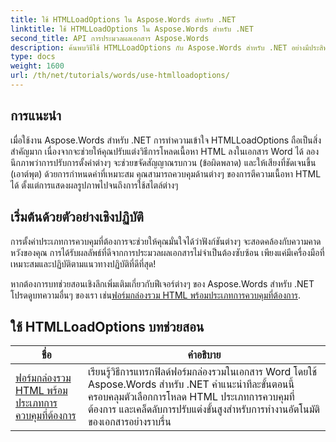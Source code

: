 ```yaml
---
title: ใช้ HTMLLoadOptions ใน Aspose.Words สำหรับ .NET
linktitle: ใช้ HTMLLoadOptions ใน Aspose.Words สำหรับ .NET
second_title: API การประมวลผลเอกสาร Aspose.Words
description: ค้นพบวิธีใช้ HTMLLoadOptions กับ Aspose.Words สำหรับ .NET อย่างมีประสิทธิภาพในบทช่วยสอนที่ครอบคลุมของเรา เรียนรู้เกี่ยวกับคุณลักษณะ เคล็ดลับ และตัวอย่างในทางปฏิบัติ
type: docs
weight: 1600
url: /th/net/tutorials/words/use-htmlloadoptions/
---
```

## การแนะนำ
 
เมื่อใช้งาน Aspose.Words สำหรับ .NET การทำความเข้าใจ HTMLLoadOptions ถือเป็นสิ่งสำคัญมาก เนื่องจากจะช่วยให้คุณปรับแต่งวิธีการโหลดเนื้อหา HTML ลงในเอกสาร Word ได้ ลองนึกภาพว่าการปรับการตั้งค่าต่างๆ จะช่วยขจัดสัญญาณรบกวน (ข้อผิดพลาด) และให้เสียงที่ชัดเจนขึ้น (เอาต์พุต) ด้วยการกำหนดค่าที่เหมาะสม คุณสามารถควบคุมด้านต่างๆ ของการตีความเนื้อหา HTML ได้ ตั้งแต่การแสดงผลรูปภาพไปจนถึงการใช้สไตล์ต่างๆ  

## เริ่มต้นด้วยตัวอย่างเชิงปฏิบัติ  

การตั้งค่าประเภทการควบคุมที่ต้องการจะช่วยให้คุณมั่นใจได้ว่าฟังก์ชันต่างๆ จะสอดคล้องกับความคาดหวังของคุณ การได้รับผลลัพธ์ที่ดีจากการประมวลผลเอกสารไม่จำเป็นต้องซับซ้อน เพียงแค่มีเครื่องมือที่เหมาะสมและปฏิบัติตามแนวทางปฏิบัติที่ดีที่สุด!

 หากต้องการบทช่วยสอนเชิงลึกเพิ่มเติมเกี่ยวกับฟีเจอร์ต่างๆ ของ Aspose.Words สำหรับ .NET โปรดดูบทความอื่นๆ ของเรา เช่น[ฟอร์มกล่องรวม HTML พร้อมประเภทการควบคุมที่ต้องการ](./html-combo-box-form-fields-with-preferred-control-types/).

 ## ใช้ HTMLLoadOptions บทช่วยสอน
| ชื่อ | คำอธิบาย |
| --- | --- |
| [ฟอร์มกล่องรวม HTML พร้อมประเภทการควบคุมที่ต้องการ](./html-combo-box-form-fields-with-preferred-control-types/) | เรียนรู้วิธีการแทรกฟิลด์ฟอร์มกล่องรวมในเอกสาร Word โดยใช้ Aspose.Words สำหรับ .NET คำแนะนำทีละขั้นตอนนี้ครอบคลุมตัวเลือกการโหลด HTML ประเภทการควบคุมที่ต้องการ และเคล็ดลับการปรับแต่งขั้นสูงสำหรับการทำงานอัตโนมัติของเอกสารอย่างราบรื่น |